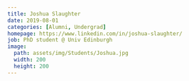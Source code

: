 ```yaml
---
title: Joshua Slaughter
date: 2019-08-01
categories: [Alumni, Undergrad]
homepage: https://www.linkedin.com/in/joshua-slaughter/
job: PhD student @ Univ Edinburgh
image:
  path: assets/img/Students/Joshua.jpg
  width: 200
  height: 200
---
```


